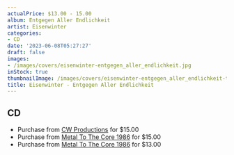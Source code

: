 ```yaml
---
actualPrice: $13.00 - 15.00
album: Entgegen Aller Endlichkeit
artist: Eisenwinter
categories:
- CD
date: '2023-06-08T05:27:27'
draft: false
images:
- /images/covers/eisenwinter-entgegen_aller_endlichkeit.jpg
inStock: true
thumbnailImage: /images/covers/eisenwinter-entgegen_aller_endlichkeit-thumb.jpg
title: Eisenwinter - Entgegen Aller Endlichkeit
---
```


## CD
* Purchase from [CW Productions](https://shop.cwproductions.net/products/eisenwinter-entgegen-aller-endlichkeit-cd) for $15.00
* Purchase from [Metal To The Core 1986](https://metaltothecore1986.com/shop/eisenwinter-entgegen-aller-endlichkeit-cd/) for $15.00
* Purchase from [Metal To The Core 1986](https://metaltothecore1986.com/shop/eisenwinter-entgegen-aller-endlichkeit-cd/) for $13.00

